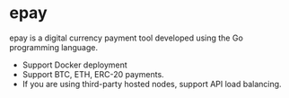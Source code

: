 # epay

epay is a digital currency payment tool developed using the Go programming language.

* Support Docker deployment
* Support BTC, ETH, ERC-20 payments.
* If you are using third-party hosted nodes, support API load balancing.
